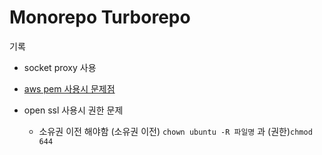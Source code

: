 # Monorepo Turborepo

기록

- socket proxy 사용
- [aws pem 사용시 문제점](https://www.linkedin.com/pulse/lost-ssh-key-cloud-init-answer-himanshoo-wadhwa)

- open ssl 사용시 권한 문제
  - 소유권 이전 해야함 (소유권 이전) `chown ubuntu -R 파일명` 과 (권한)`chmod 644`
